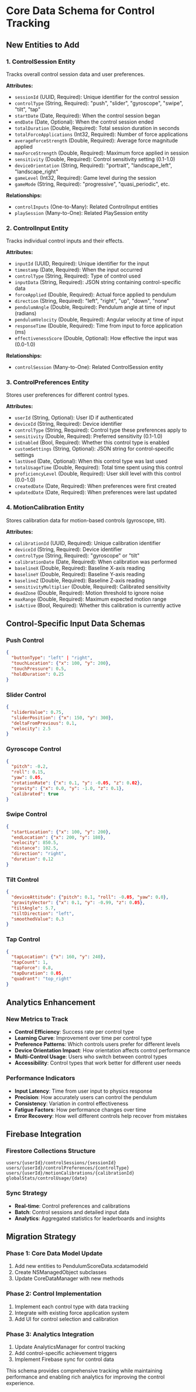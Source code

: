# Core Data Schema for Control Tracking

## New Entities to Add

### 1. **ControlSession** Entity
Tracks overall control session data and user preferences.

**Attributes:**
- `sessionId` (UUID, Required): Unique identifier for the control session
- `controlType` (String, Required): "push", "slider", "gyroscope", "swipe", "tilt", "tap"
- `startDate` (Date, Required): When the control session began
- `endDate` (Date, Optional): When the control session ended
- `totalDuration` (Double, Required): Total session duration in seconds
- `totalForceApplications` (Int32, Required): Number of force applications
- `averageForceStrength` (Double, Required): Average force magnitude applied
- `maxForceStrength` (Double, Required): Maximum force applied in session
- `sensitivity` (Double, Required): Control sensitivity setting (0.1-1.0)
- `deviceOrientation` (String, Required): "portrait", "landscape_left", "landscape_right"
- `gameLevel` (Int32, Required): Game level during the session
- `gameMode` (String, Required): "progressive", "quasi_periodic", etc.

**Relationships:**
- `controlInputs` (One-to-Many): Related ControlInput entities
- `playSession` (Many-to-One): Related PlaySession entity

### 2. **ControlInput** Entity
Tracks individual control inputs and their effects.

**Attributes:**
- `inputId` (UUID, Required): Unique identifier for the input
- `timestamp` (Date, Required): When the input occurred
- `controlType` (String, Required): Type of control used
- `inputData` (String, Required): JSON string containing control-specific data
- `forceApplied` (Double, Required): Actual force applied to pendulum
- `direction` (String, Required): "left", "right", "up", "down", "none"
- `pendulumAngle` (Double, Required): Pendulum angle at time of input (radians)
- `pendulumVelocity` (Double, Required): Angular velocity at time of input
- `responseTime` (Double, Required): Time from input to force application (ms)
- `effectivenessScore` (Double, Optional): How effective the input was (0.0-1.0)

**Relationships:**
- `controlSession` (Many-to-One): Related ControlSession entity

### 3. **ControlPreferences** Entity
Stores user preferences for different control types.

**Attributes:**
- `userId` (String, Optional): User ID if authenticated
- `deviceId` (String, Required): Device identifier
- `controlType` (String, Required): Control type these preferences apply to
- `sensitivity` (Double, Required): Preferred sensitivity (0.1-1.0)
- `isEnabled` (Bool, Required): Whether this control type is enabled
- `customSettings` (String, Optional): JSON string for control-specific settings
- `lastUsed` (Date, Optional): When this control type was last used
- `totalUsageTime` (Double, Required): Total time spent using this control
- `proficiencyLevel` (Double, Required): User skill level with this control (0.0-1.0)
- `createdDate` (Date, Required): When preferences were first created
- `updatedDate` (Date, Required): When preferences were last updated

### 4. **MotionCalibration** Entity
Stores calibration data for motion-based controls (gyroscope, tilt).

**Attributes:**
- `calibrationId` (UUID, Required): Unique calibration identifier
- `deviceId` (String, Required): Device identifier
- `controlType` (String, Required): "gyroscope" or "tilt"
- `calibrationDate` (Date, Required): When calibration was performed
- `baselineX` (Double, Required): Baseline X-axis reading
- `baselineY` (Double, Required): Baseline Y-axis reading
- `baselineZ` (Double, Required): Baseline Z-axis reading
- `sensitivityMultiplier` (Double, Required): Calibrated sensitivity
- `deadZone` (Double, Required): Motion threshold to ignore noise
- `maxRange` (Double, Required): Maximum expected motion range
- `isActive` (Bool, Required): Whether this calibration is currently active

## Control-Specific Input Data Schemas

### Push Control
```json
{
  "buttonType": "left" | "right",
  "touchLocation": {"x": 100, "y": 200},
  "touchPressure": 0.5,
  "holdDuration": 0.25
}
```

### Slider Control
```json
{
  "sliderValue": 0.75,
  "sliderPosition": {"x": 150, "y": 300},
  "deltaFromPrevious": 0.1,
  "velocity": 2.5
}
```

### Gyroscope Control
```json
{
  "pitch": -0.2,
  "roll": 0.15,
  "yaw": 0.05,
  "rotationRate": {"x": 0.1, "y": -0.05, "z": 0.02},
  "gravity": {"x": 0.0, "y": -1.0, "z": 0.1},
  "calibrated": true
}
```

### Swipe Control
```json
{
  "startLocation": {"x": 100, "y": 200},
  "endLocation": {"x": 200, "y": 180},
  "velocity": 850.5,
  "distance": 102.5,
  "direction": "right",
  "duration": 0.12
}
```

### Tilt Control
```json
{
  "deviceAttitude": {"pitch": 0.1, "roll": -0.05, "yaw": 0.0},
  "gravityVector": {"x": 0.1, "y": -0.99, "z": 0.05},
  "tiltAngle": 5.7,
  "tiltDirection": "left",
  "smoothedValue": 0.3
}
```

### Tap Control
```json
{
  "tapLocation": {"x": 160, "y": 240},
  "tapCount": 1,
  "tapForce": 0.8,
  "tapDuration": 0.05,
  "quadrant": "top_right"
}
```

## Analytics Enhancement

### New Metrics to Track
- **Control Efficiency**: Success rate per control type
- **Learning Curve**: Improvement over time per control type
- **Preference Patterns**: Which controls users prefer for different levels
- **Device Orientation Impact**: How orientation affects control performance
- **Multi-Control Usage**: Users who switch between control types
- **Accessibility**: Control types that work better for different user needs

### Performance Indicators
- **Input Latency**: Time from user input to physics response
- **Precision**: How accurately users can control the pendulum
- **Consistency**: Variation in control effectiveness
- **Fatigue Factors**: How performance changes over time
- **Error Recovery**: How well different controls help recover from mistakes

## Firebase Integration

### Firestore Collections Structure
```
users/{userId}/controlSessions/{sessionId}
users/{userId}/controlPreferences/{controlType}
users/{userId}/motionCalibrations/{calibrationId}
globalStats/controlUsage/{date}
```

### Sync Strategy
- **Real-time**: Control preferences and calibrations
- **Batch**: Control sessions and detailed input data
- **Analytics**: Aggregated statistics for leaderboards and insights

## Migration Strategy

### Phase 1: Core Data Model Update
1. Add new entities to PendulumScoreData.xcdatamodeld
2. Create NSManagedObject subclasses
3. Update CoreDataManager with new methods

### Phase 2: Control Implementation
1. Implement each control type with data tracking
2. Integrate with existing force application system
3. Add UI for control selection and calibration

### Phase 3: Analytics Integration
1. Update AnalyticsManager for control tracking
2. Add control-specific achievement triggers
3. Implement Firebase sync for control data

This schema provides comprehensive tracking while maintaining performance and enabling rich analytics for improving the control experience.